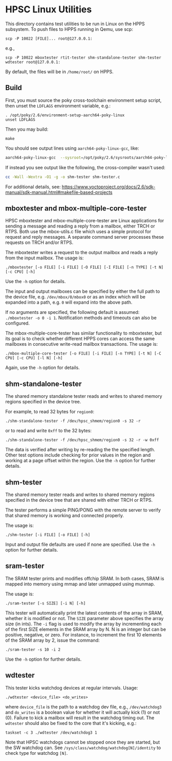 HPSC Linux Utilities
====================

This directory contains test utilities to be run in Linux on the HPPS subsystem.
To push files to HPPS running in Qemu, use scp:

    scp -P 10022 [FILE]... root@127.0.0.1:

e.g., 

    scp -P 10022 mboxtester rtit-tester shm-standalone-tester shm-tester wdtester root@127.0.0.1:

By default, the files will be in `/home/root/` on HPPS.

Build
-----

First, you must source the poky cross-toolchain environment setup script, then
unset the `LDFLAGS` environment variable, e.g.:

    . /opt/poky/2.6/environment-setup-aarch64-poky-linux
    unset LDFLAGS

Then you may build:

    make

You should see output lines using `aarch64-poky-linux-gcc`, like:

```sh
aarch64-poky-linux-gcc  --sysroot=/opt/poky/2.6/sysroots/aarch64-poky-linux -O0 -g -Wall -Wextra -O1 -g -o shm-tester shm-tester.c
```

If instead you see output like the following, the cross-compiler wasn't used:

```sh
cc -Wall -Wextra -O1 -g -o shm-tester shm-tester.c
```

For additional details, see:
https://www.yoctoproject.org/docs/2.6/sdk-manual/sdk-manual.html#makefile-based-projects

mboxtester and mbox-multiple-core-tester
----------------------------------------

HPSC mboxtester and mbox-multiple-core-tester are Linux applications for sending a
message and reading a reply from a mailbox, either TRCH or RTPS. Both use the
mbox-utils.c file which uses a simple protocol for request and reply messages.
A separate command server processes these requests on TRCH and/or RTPS.

The mboxtester writes a request to the output mailbox and reads a reply from
the input mailbox. The usage is:

	./mboxtester [-o FILE] [-i FILE] [-O FILE] [-I FILE] [-n TYPE] [-t N] [-c CPU] [-h]

Use the `-h` option for details.

The input and output mailboxes can be specified by either the full path to the
device file, e.g. `/dev/mbox/0/mbox0` or as an index which will
be expanded into a path, e.g. `0` will expand into the above path.

If no arguments are specified, the following default is assumed: `./mboxtester -o 0 -i 1`.
Notification methods and timeouts can also be configured.

The mbox-multiple-core-tester has similar functionality to mboxtester, but its goal
is to check whether different HPPS cores can access the same mailboxes in consecutive
write-read mailbox transactions.  The usage is:

	./mbox-multiple-core-tester [-o FILE] [-i FILE] [-n TYPE] [-t N] [-C CPU] [-c CPU] [-l N] [-h]

Again, use the `-h` option for details.

shm-standalone-tester
---------------------

The shared memory standalone tester reads and writes to shared memory regions
specified in the device tree.

For example, to read 32 bytes for `region0`:

	./shm-standalone-tester -f /dev/hpsc_shmem/region0 -s 32 -r

or to read and write `0xff` to the 32 bytes:

	./shm-standalone-tester -f /dev/hpsc_shmem/region0 -s 32 -r -w 0xff

The data is verified after writing by re-reading the the specified length.
Other test options include checking for prior values in the region and working
at a page offset within the region.
Use the `-h` option for further details.

shm-tester
----------

The shared memory tester reads and writes to shared memory regions specified in
the device tree that are shared with either TRCH or RTPS.

The tester performs a simple PING/PONG with the remote server to verify that
shared memory is working and connected properly.

The usage is:

    ./shm-tester [-i FILE] [-o FILE] [-h]

Input and output file defaults are used if none are specified.
Use the `-h` option for further details.

sram-tester
-----------

The SRAM tester prints and modifies offchip SRAM.  In both cases, SRAM is mapped
into memory using mmap and later unmapped using munmap.

The usage is:

    ./sram-tester [-s SIZE] [-i N] [-h]

This tester will automatically print the latest contents of the array in SRAM,
whether it is modified or not.  The `SIZE` parameter above specifies the array size
(in ints).  The `-i` flag is used to modify the array by incrementing each of the
first SIZE elements in the SRAM array by N.  N is an integer but can be positive,
negative, or zero.  For instance, to increment the first 10 elements of the SRAM
array by 2, issue the command:

    ./sram-tester -s 10 -i 2

Use the `-h` option for further details.

wdtester
--------

This tester kicks watchdog devices at regular intervals.
Usage:

    ./wdtester <device_file> <do_writes>

where `device_file` is the path to a watchdog dev file, e.g., `/dev/watchdog3`
and `do_writes` is a boolean value for whether it will actually kick (1) or not
(0).
Failure to kick a mailbox will result in the watchdog timing out.
The `wdtester` should also be fixed to the core that it's kicking, e.g.:

    taskset -c 3 ./wdtester /dev/watchdog3 1

Note that HPSC watchdogs cannot be stopped once they are started, but the SW
watchdog can.
See `/sys/class/watchdog/watchdog[N]/identity` to check type for watchdog `[N]`.

